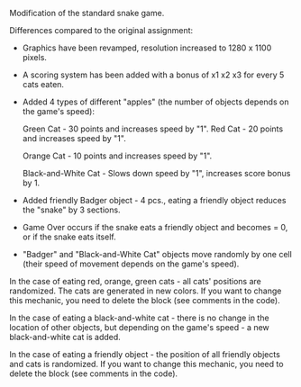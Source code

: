 Modification of the standard snake game.

Differences compared to the original assignment:
- Graphics have been revamped, resolution increased to 1280 x 1100 pixels.
- A scoring system has been added with a bonus of x1 x2 x3 for
  every 5 cats eaten.
- Added 4 types of different "apples"
  (the number of objects depends on the game's speed):
  
    Green Cat - 30 points and increases speed by "1".
    Red Cat - 20 points and increases speed by "1".
  
    Orange Cat - 10 points and increases speed by "1".
  
    Black-and-White Cat - Slows down speed by "1", increases score bonus by 1.
  
- Added friendly Badger object - 4 pcs., eating a friendly object reduces
  the "snake" by 3 sections.
- Game Over occurs if the snake eats a friendly object and becomes = 0,
  or if the snake eats itself.
- "Badger" and "Black-and-White Cat" objects move randomly by one cell
  (their speed of movement depends on the game's speed).

In the case of eating red, orange, green cats - all cats' positions are
randomized. The cats are generated in new colors.
If you want to change this mechanic, you need to delete the block
(see comments in the code).

In the case of eating a black-and-white cat - there is no change in the
location of other objects, but depending on the game's speed - a new
black-and-white cat is added.

In the case of eating a friendly object - the position of all friendly
objects and cats is randomized.
If you want to change this mechanic, you need to delete the block
(see comments in the code).
